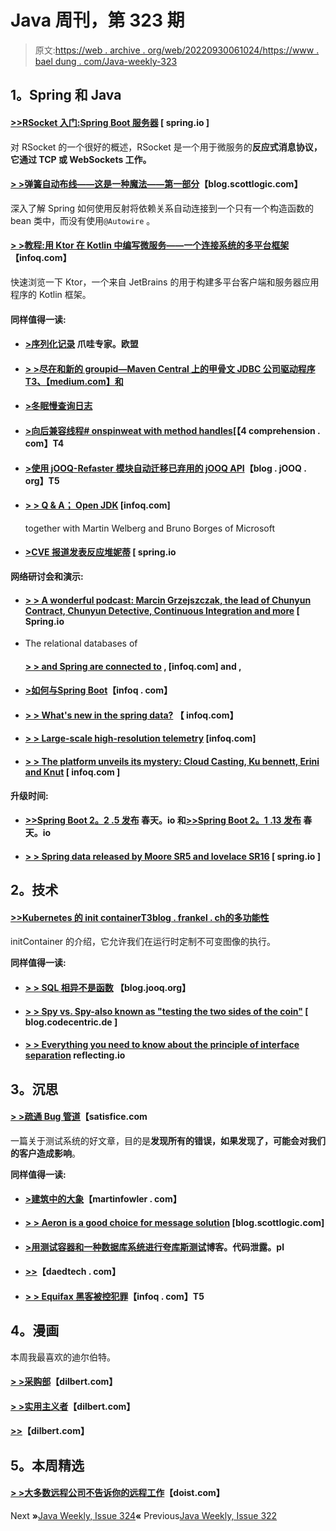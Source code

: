 # Java 周刊，第 323 期

> 原文:[https://web . archive . org/web/20220930061024/https://www . bael dung . com/Java-weekly-323](https://web.archive.org/web/20220930061024/https://www.baeldung.com/java-weekly-323)

## **1。Spring 和 Java**

#### [**>>RSocket 入门:Spring Boot 服务器**](https://web.archive.org/web/20220630012348/https://spring.io/blog/2020/03/02/getting-started-with-rsocket-spring-boot-server) [ spring.io ]

对 RSocket 的一个很好的概述，RSocket 是一个用于微服务的**反应式消息协议，它通过 TCP 或 WebSockets 工作。**

#### [**> >弹簧自动布线——这是一种魔法——第一部分**](https://web.archive.org/web/20220630012348/https://blog.scottlogic.com/2020/02/25/spring-autowiring-its-a-kind-of-magic.html)【blog.scottlogic.com】

深入了解 Spring 如何使用反射将依赖关系自动连接到一个只有一个构造函数的 bean 类中，而没有使用`@Autowire` 。

#### [**> >教程:用 Ktor 在 Kotlin 中编写微服务——一个连接系统的多平台框架**](https://web.archive.org/web/20220630012348/https://www.infoq.com/articles/microservices-kotlin-ktor/?utm_campaign=infoq_content&utm_source=infoq&utm_medium=feed&utm_term=Java)【infoq.com】

快速浏览一下 Ktor，一个来自 JetBrains 的用于构建多平台客户端和服务器应用程序的 Kotlin 框架。

#### **同样值得一读:**

*   #### [**>序列化记录**](https://web.archive.org/web/20220630012348/https://www.javaspecialists.eu/archive/Issue276.html) 爪哇专家。欧盟

*   #### [**> >尽在和新的 groupid—Maven Central 上的甲骨文 JDBC 公司驱动程序** T3、【medium.com】和](https://web.archive.org/web/20220630012348/https://medium.com/oracledevs/all-in-and-new-groupids-oracle-jdbc-drivers-on-maven-central-a76d545954c6)

*   #### [**>冬眠慢查询日志**](https://web.archive.org/web/20220630012348/https://vladmihalcea.com/hibernate-slow-query-log/)

*   #### [**>向后兼容线程# onspinweat with method handles**](https://web.archive.org/web/20220630012348/https://4comprehension.com/jdk8-on-spin-wait/)[【4 comprehension . com】T4

*   #### [**>使用 jOOQ-Refaster 模块自动迁移已弃用的 jOOQ API**](https://web.archive.org/web/20220630012348/https://blog.jooq.org/2020/02/25/use-the-jooq-refaster-module-for-automatic-migration-off-of-deprecated-jooq-api/)【blog . jOOQ . org】T5

*   #### [**> > Q & A； Open JDK**](https://web.archive.org/web/20220630012348/https://www.infoq.com/news/2020/02/OpenJDK-Verburg-Borges/?utm_campaign=infoq_content&utm_source=infoq&utm_medium=feed&utm_term=Java) [infoq.com]

    together with Martin Welberg and Bruno Borges of Microsoft
*   #### [**>CVE 报道发表反应堆妮蒂**](https://web.archive.org/web/20220630012348/https://spring.io/blog/2020/02/27/cve-reports-published-for-reactor-netty) [ spring.io

**网络研讨会和演示:**

*   #### [**> > A wonderful podcast: Marcin Grzejszczak, the lead of Chunyun Contract, Chunyun Detective, Continuous Integration and more**](https://web.archive.org/web/20220630012348/https://spring.io/blog/2020/02/28/a-bootiful-podcast-spring-cloud-contract-lead-marcin-grzejszczak-on-spring-cloud-contract-spring-cloud-sleuth-continuous-integration-and-more) [ Spring.io

*   The relational databases of

    #### [**> > and Spring** are connected to](https://web.archive.org/web/20220630012348/https://www.infoq.com/presentations/spring-reactive-relational-database/?utm_campaign=infoq_content&utm_source=infoq&utm_medium=feed&utm_term=Java) , [infoq.com] and ,

*   #### [**>如何与**Spring Boot](https://web.archive.org/web/20220630012348/https://www.infoq.com/presentations/spring-boot-di-devtools-autocompletion/?utm_campaign=infoq_content&utm_source=infoq&utm_medium=feed&utm_term=Java)【infoq . com】

*   #### [**> > What's new in the spring data?**](https://web.archive.org/web/20220630012348/https://www.infoq.com/presentations/spring-data-enhancements/?utm_campaign=infoq_content&utm_source=infoq&utm_medium=feed&utm_term=Java) 【 infoq.com】

*   #### [**> > Large-scale high-resolution telemetry**](https://web.archive.org/web/20220630012348/https://www.infoq.com/presentations/high-resolution-telemetry/?utm_campaign=infoq_content&utm_source=infoq&utm_medium=feed&utm_term=Java) [infoq.com]

*   #### [**> > The platform unveils its mystery: Cloud Casting, Ku bennett, Erini and Knut**](https://web.archive.org/web/20220630012348/https://www.infoq.com/presentations/cloud-foundry-kubernetes-project-eirini-kative/?utm_campaign=infoq_content&utm_source=infoq&utm_medium=feed&utm_term=Java) [ infoq.com ]

**升级时间:**

*   #### [**>>Spring Boot 2。2 .5 发布**](https://web.archive.org/web/20220630012348/https://spring.io/blog/2020/02/27/spring-boot-2-2-5-released) 春天。io 和[**>>Spring Boot 2。1 .13 发布**](https://web.archive.org/web/20220630012348/https://spring.io/blog/2020/02/27/spring-boot-2-1-13-released) 春天。io

*   #### [**> > Spring data released by Moore SR5 and lovelace SR16**](https://web.archive.org/web/20220630012348/https://spring.io/blog/2020/02/26/spring-data-moore-sr5-and-lovelace-sr16-released) [ spring.io ]

## **2。技术**

#### [**>>Kubernetes 的 init container**T3blog . frankel . ch的多功能性](https://web.archive.org/web/20220630012348/https://blog.frankel.ch/versatility-kubernetes-initcontainer/)

initContainer 的介绍，它允许我们在运行时定制不可变图像的执行。

**同样值得一读:**

*   #### [**> > SQL 相异不是函数**](https://web.archive.org/web/20220630012348/https://blog.jooq.org/2020/03/02/sql-distinct-is-not-a-function/) 【blog.jooq.org】

*   #### [**> > Spy vs. Spy-also known as "testing the two sides of the coin"**](https://web.archive.org/web/20220630012348/https://blog.codecentric.de/en/2020/02/spy-vs-spy-aka-the-two-sides-of-the-testing-coin/) [ blog.codecentric.de ]

*   #### [**> > Everything you need to know about the principle of interface separation**](https://web.archive.org/web/20220630012348/https://reflectoring.io/interface-segregation-principle/) reflecting.io

## **3。沉思**

#### [**> >疏通 Bug 管道**](https://web.archive.org/web/20220630012348/https://www.satisfice.com/blog/archives/487131)【satisfice.com

一篇关于测试系统的好文章，目的是**发现所有的错误，如果发现了，可能会对我们的客户造成影响**。

**同样值得一读:**

*   #### [**>建筑中的大象**](https://web.archive.org/web/20220630012348/https://martinfowler.com/articles/value-architectural-attribute.html)【martinfowler . com】

*   #### [**> > Aeron is a good choice for message solution**](https://web.archive.org/web/20220630012348/https://blog.scottlogic.com/2020/02/28/is-aeron-a-good-choice-for-a-messaging-solution.html) [blog.scottlogic.com]

*   #### [**>用测试容器和一种数据库系统进行夸库斯测试**](https://web.archive.org/web/20220630012348/https://blog.codeleak.pl/2020/02/testcontainers-with-quarkus-tests.html)博客。代码泄露。pl

*   #### [**>>**](https://web.archive.org/web/20220630012348/https://daedtech.com/a-modest-proposal-for-hourly-billing/)【daedtech . com】

*   #### [**> > Equifax 黑客被控犯罪**](https://web.archive.org/web/20220630012348/https://www.infoq.com/news/2020/02/equifax-charges/?utm_campaign=infoq_content&utm_source=infoq&utm_medium=feed&utm_term=Java)【infoq . com】T5

## **4。漫画**

本周我最喜欢的迪尔伯特。

#### [**> >采购部**](https://web.archive.org/web/20220630012348/https://dilbert.com/strip/2020-02-28)【dilbert.com】

#### [**> >实用主义者**](https://web.archive.org/web/20220630012348/https://dilbert.com/strip/2020-02-25)【dilbert.com】

#### [**>>**](https://web.archive.org/web/20220630012348/https://dilbert.com/strip/2020-03-03)【dilbert.com】

## **5。本周精选**

#### **[> >大多数远程公司不告诉你的远程工作](https://web.archive.org/web/20220630012348/https://doist.com/blog/remote-work-mental-health/)**【doist.com】

Next **»**[Java Weekly, Issue 324](/web/20220630012348/https://www.baeldung.com/java-weekly-324)**«** Previous[Java Weekly, Issue 322](/web/20220630012348/https://www.baeldung.com/java-weekly-322)